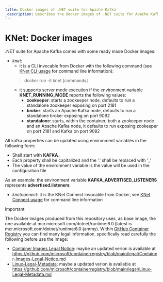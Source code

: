 ```yaml
---
title: Docker images of .NET suite for Apache Kafka
_description: Describes the Docker images of .NET suite for Apache Kafka
---
```


# KNet: Docker images

.NET suite for Apache Kafka comes with some ready made Docker images:
- _knet_: 
  - it is a CLI invocable from Docker with the following command (see [KNet CLI usage](usageCLI.md) for command line information):
  > docker run -it knet [commands]
  - it supports server mode execution if the environment variable **KNET_RUNNING_MODE** reports the following values:
    - **zookeeper**: starts a zookeeper node, defaults to run a standalone zookeeper exposing on port 2181
	- **broker**: starts an Apache Kafka node, defaults to run a standalone broker exposing on port 9092
	- **standalone**: starts, within the container, both a zookeeper node and an Apache Kafka node, it defaults to run exposing zookeeper on port 2181 and Kafka on port 9092 

All kafka properties can be updated using environment variables in the following form:
- Shall start with **KAFKA_**
- Each property shall be capitalized and the '.' shall be replaced with '_'
- The value of the environment variable is the value will be used in the configuration file

As an example: the environment variable **KAFKA_ADVERTISED_LISTENERS** represents **advertised.listeners**.

- _knetconnect_: it is the KNet Connect invocable from Docker, see [KNet Connect usage](usageConnect.md) for command line information

> [!IMPORTANT]
> The Docker images produced from this repository uses, as base image, the one available at mcr.microsoft.com/dotnet/runtime:6.0 (latest is mcr.microsoft.com/dotnet/runtime:6.0-jammy). Within [GitHub Container Registry](https://github.com/microsoft/containerregistry) you can find many legal information, specifically read carefully the following before use the image:
> - [Container Images Legal Notice](https://github.com/microsoft/containerregistry/blob/39d2e014897475ef6cdb08e29c08645f53f0dc93/legal/Container-Images-Legal-Notice.md): maybe an updated verion is available at https://github.com/microsoft/containerregistry/blob/main/legal/Container-Images-Legal-Notice.md
> - [Linux-Legal-Metadata](https://github.com/microsoft/containerregistry/blob/39d2e014897475ef6cdb08e29c08645f53f0dc93/legal/Linux-Legal-Metadata.md): maybe a updated verion is available at https://github.com/microsoft/containerregistry/blob/main/legal/Linux-Legal-Metadata.md